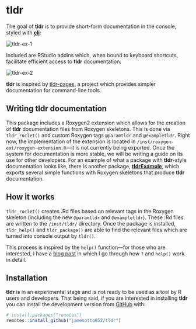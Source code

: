 
<!-- README.md is generated from README.Rmd. Please edit that file -->

# tldr

<!-- badges: start -->
<!-- badges: end -->

The goal of **tldr** is to provide short-form documentation in the
console, styled with
<a href = "https://github.com/r-lib/cli">**cli**</a>:

![tldr-ex-1](man/README-gifs/tldr-tldr.gif)

Included are RStudio addins which, when bound to keyboard shortcuts,
facilitate efficient access to **tldr** documentation:

![tldr-ex-2](man/README-gifs/tldrExample-divide.gif)

**tldr** is inspired by <a href="https://tldr.sh/">tldr-pages</a>, a
project which provides simpler documentation for command-line tools.

## Writing **tldr** documentation

This package includes a Roxygen2 extension which allows for the creation
of **tldr** documentation files from Roxygen skeletons. This is done via
`tldr_roclet()` and custom Roxygen tags `@paramtldr` and `@exampletldr`.
Right now, the implementation of the extension is located in
`/inst/roxygen-ext/roxygen-extension.R`—it is not currently being
exported. Once the system for documentation is more stable, we will be
writing a guide on its use for other developers. For an example of what
a package with **tldr**-style documentation looks like, there is another
package,
<a href="https://Github.com/jamesotto852/tldrExample">**tldrExample**</a>,
which exports several simple functions with Roxygen skeletons that
produce **tldr** documentation.

## How it works

`tldr_roclet()` creates .Rd files based on relevant tags in the Roxygen
skeleton (including the new `@paramtldr` and `@exampletldr`). These .Rd
files are written to the `/inst/tldr/` directory. Once the package is
installed, `tldr_help()` and `tldr_package()` are able to find the
relevant files which are turned into console output by `tldr()`.

This process is inspired by the `help()` function—for those who are
interested, I have a
<a href="https://jamesotto852.github.io/Understanding-base-documentation-functions">blog
post</a> in which I go through how `?` and `help()` work in detail.

## Installation

**tldr** is in an experimental stage and is not ready to be used as a
tool by R users and developers. That being said, if you are interested
in installing **tldr** you can install the development version from
[GitHub](https://github.com/) with:

``` r
# install.packages("remotes")
remotes::install_github("jamesotto852/tldr")
```

